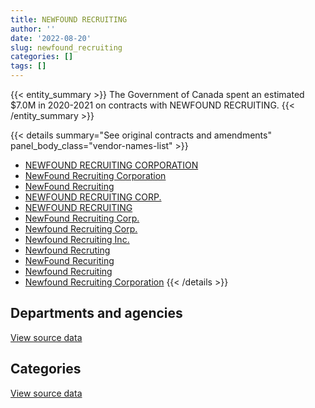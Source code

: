 ```yaml
---
title: NEWFOUND RECRUITING
author: ''
date: '2022-08-20'
slug: newfound_recruiting
categories: []
tags: []
---
```


<script src="/rmarkdown-libs/htmlwidgets/htmlwidgets.js"></script>
<link href="/rmarkdown-libs/datatables-css/datatables-crosstalk.css" rel="stylesheet" />
<script src="/rmarkdown-libs/datatables-binding/datatables.js"></script>
<script src="/rmarkdown-libs/jquery/jquery-3.6.0.min.js"></script>
<link href="/rmarkdown-libs/dt-core-bootstrap/css/dataTables.bootstrap.min.css" rel="stylesheet" />
<link href="/rmarkdown-libs/dt-core-bootstrap/css/dataTables.bootstrap.extra.css" rel="stylesheet" />
<script src="/rmarkdown-libs/dt-core-bootstrap/js/jquery.dataTables.min.js"></script>
<script src="/rmarkdown-libs/dt-core-bootstrap/js/dataTables.bootstrap.min.js"></script>
<link href="/rmarkdown-libs/crosstalk/css/crosstalk.min.css" rel="stylesheet" />
<script src="/rmarkdown-libs/crosstalk/js/crosstalk.min.js"></script>
<script src="/rmarkdown-libs/htmlwidgets/htmlwidgets.js"></script>
<link href="/rmarkdown-libs/datatables-css/datatables-crosstalk.css" rel="stylesheet" />
<script src="/rmarkdown-libs/datatables-binding/datatables.js"></script>
<script src="/rmarkdown-libs/jquery/jquery-3.6.0.min.js"></script>
<link href="/rmarkdown-libs/dt-core-bootstrap/css/dataTables.bootstrap.min.css" rel="stylesheet" />
<link href="/rmarkdown-libs/dt-core-bootstrap/css/dataTables.bootstrap.extra.css" rel="stylesheet" />
<script src="/rmarkdown-libs/dt-core-bootstrap/js/jquery.dataTables.min.js"></script>
<script src="/rmarkdown-libs/dt-core-bootstrap/js/dataTables.bootstrap.min.js"></script>
<link href="/rmarkdown-libs/crosstalk/css/crosstalk.min.css" rel="stylesheet" />
<script src="/rmarkdown-libs/crosstalk/js/crosstalk.min.js"></script>

{{< entity_summary >}}
The Government of Canada spent an estimated \$7.0M in 2020-2021 on contracts with NEWFOUND RECRUITING.
{{< /entity_summary >}}

{{< details summary="See original contracts and amendments" panel_body_class="vendor-names-list" >}}
- [NEWFOUND RECRUITING CORPORATION](https://search.open.canada.ca/en/ct/?sort=contract_value_f%20desc&page=1&search_text=%22NEWFOUND%20RECRUITING%20CORPORATION%22)
- [NewFound Recruiting Corporation](https://search.open.canada.ca/en/ct/?sort=contract_value_f%20desc&page=1&search_text=%22NewFound%20Recruiting%20Corporation%22)
- [NewFound Recruiting](https://search.open.canada.ca/en/ct/?sort=contract_value_f%20desc&page=1&search_text=%22NewFound%20Recruiting%22)
- [NEWFOUND RECRUITING CORP.](https://search.open.canada.ca/en/ct/?sort=contract_value_f%20desc&page=1&search_text=%22NEWFOUND%20RECRUITING%20CORP.%22)
- [NEWFOUND RECRUITING](https://search.open.canada.ca/en/ct/?sort=contract_value_f%20desc&page=1&search_text=%22NEWFOUND%20RECRUITING%22)
- [NewFound Recruiting Corp.](https://search.open.canada.ca/en/ct/?sort=contract_value_f%20desc&page=1&search_text=%22NewFound%20Recruiting%20Corp.%22)
- [Newfound Recruiting Corp.](https://search.open.canada.ca/en/ct/?sort=contract_value_f%20desc&page=1&search_text=%22Newfound%20Recruiting%20Corp.%22)
- [Newfound Recruiting Inc.](https://search.open.canada.ca/en/ct/?sort=contract_value_f%20desc&page=1&search_text=%22Newfound%20Recruiting%20Inc.%22)
- [Newfound Recruting](https://search.open.canada.ca/en/ct/?sort=contract_value_f%20desc&page=1&search_text=%22Newfound%20Recruting%22)
- [NewFound Recuriting](https://search.open.canada.ca/en/ct/?sort=contract_value_f%20desc&page=1&search_text=%22NewFound%20Recuriting%22)
- [Newfound Recruiting](https://search.open.canada.ca/en/ct/?sort=contract_value_f%20desc&page=1&search_text=%22Newfound%20Recruiting%22)
- [Newfound Recruiting Corporation](https://search.open.canada.ca/en/ct/?sort=contract_value_f%20desc&page=1&search_text=%22Newfound%20Recruiting%20Corporation%22)
{{< /details >}}

## Departments and agencies

<div id="htmlwidget-1" style="width:100%;height:auto;" class="datatables html-widget"></div>
<script type="application/json" data-for="htmlwidget-1">{"x":{"style":"bootstrap","filter":"none","vertical":false,"data":[["<a href=\"/departments/cbsa-asfc/\">Canada Border Services Agency<\/a>","<a href=\"/departments/cfia-acia/\">Canadian Food Inspection Agency<\/a>","<a href=\"/departments/cihr-irsc/\">Canadian Institutes of Health Research<\/a>","<a href=\"/departments/cnsc-ccsn/\">Canadian Nuclear Safety Commission<\/a>","<a href=\"/departments/cra-arc/\">Canada Revenue Agency<\/a>","<a href=\"/departments/dfatd-maecd/\">Global Affairs Canada<\/a>","<a href=\"/departments/dfo-mpo/\">Fisheries and Oceans Canada<\/a>","<a href=\"/departments/dnd-mdn/\">National Defence<\/a>","<a href=\"/departments/feddevontario/\">Federal Economic Development Agency for Southern Ontario<\/a>","<a href=\"/departments/hc-sc/\">Health Canada<\/a>","<a href=\"/departments/ic/\">Innovation, Science and Economic Development Canada<\/a>","<a href=\"/departments/infc/\">Infrastructure Canada<\/a>","<a href=\"/departments/irb-cisr/\">Immigration and Refugee Board of Canada<\/a>","<a href=\"/departments/nrcan-rncan/\">Natural Resources Canada<\/a>","<a href=\"/departments/nserc-crsng/\">Natural Sciences and Engineering Research Council of Canada<\/a>","<a href=\"/departments/ocol-clo/\">Office of the Commissioner of Official Languages<\/a>","<a href=\"/departments/pco-bcp/\">Privy Council Office<\/a>","<a href=\"/departments/phac-aspc/\">Public Health Agency of Canada<\/a>","<a href=\"/departments/ps-sp/\">Public Safety Canada<\/a>","<a href=\"/departments/ssc-spc/\">Shared Services Canada<\/a>","<a href=\"/departments/tbs-sct/\">Treasury Board of Canada Secretariat<\/a>","<a href=\"/departments/tc/\">Transport Canada<\/a>","<a href=\"/departments/tsb-bst/\">Transportation Safety Board of Canada<\/a>","<a href=\"/departments/wage/\">Department for Women and Gender Equality<\/a>"],[672772.16,null,72765.65,null,24365.63,1242928.16,null,319070.07,null,null,128169.53,36448.87,null,45822.35,null,null,827640,74338.88,0,null,null,null,null,null],[672772.16,1034366.66,146737.35,null,null,1473275.18,null,436601.51,null,26501.19,12382.32,181442.16,84677.63,489086.91,null,49145.95,85380.87,33472.7,null,null,null,24860,null,null],[674615.37,1522663.64,null,null,null,1245579.89,165697.21,79342.7,null,53434.74,161854.55,132027.3,227882.45,594777.85,null,149231.79,266908.64,33564.41,null,null,null,null,98717.54,24920.83],[672772.16,1614650.41,null,13249.33,165016.09,1237915.08,753660.4,178082.82,12076.36,107488.26,161412.32,null,238360.98,504501.07,310750,null,144491.29,12560.85,null,363297.58,473897.39,null,null,5038.66]],"container":"<table class=\"table table-striped table-hover row-border order-column display\">\n  <thead>\n    <tr>\n      <th>Department<\/th>\n      <th>2017-2018<\/th>\n      <th>2018-2019<\/th>\n      <th>2019-2020<\/th>\n      <th>2020-2021<\/th>\n    <\/tr>\n  <\/thead>\n<\/table>","options":{"order":[[4,"desc"]],"pageLength":10,"autoWidth":true,"columnDefs":[{"targets":1,"render":"function(data, type, row, meta) {\n    return type !== 'display' ? data : DTWidget.formatCurrency(data, \"$\", 2, 3, \",\", \".\", true, null);\n  }"},{"targets":2,"render":"function(data, type, row, meta) {\n    return type !== 'display' ? data : DTWidget.formatCurrency(data, \"$\", 2, 3, \",\", \".\", true, null);\n  }"},{"targets":3,"render":"function(data, type, row, meta) {\n    return type !== 'display' ? data : DTWidget.formatCurrency(data, \"$\", 2, 3, \",\", \".\", true, null);\n  }"},{"targets":4,"render":"function(data, type, row, meta) {\n    return type !== 'display' ? data : DTWidget.formatCurrency(data, \"$\", 2, 3, \",\", \".\", true, null);\n  }"},{"width":"16%","targets":[1,2,3,4]},{"className":"dt-right","targets":[1,2,3,4]}],"orderClasses":false}},"evals":["options.columnDefs.0.render","options.columnDefs.1.render","options.columnDefs.2.render","options.columnDefs.3.render"],"jsHooks":[]}</script>
<p class="text-right">
<a href="https://github.com/GoC-Spending/contracts-data/tree/main/data/out/vendors/newfound_recruiting/summary_by_fiscal_year_by_department.csv" class="source-data-link btn btn-link">View source data</a>
</p>

## Categories

<div id="htmlwidget-2" style="width:100%;height:auto;" class="datatables html-widget"></div>
<script type="application/json" data-for="htmlwidget-2">{"x":{"style":"bootstrap","filter":"none","vertical":false,"data":[["<a href=\"/categories/11_defence/\">Defence<\/a>","<a href=\"/categories/2_professional_services/\">Professional services<\/a>","<a href=\"/categories/3_information_technology/\">Information technology<\/a>"],[null,455730.62,2988590.67],[105354.8,458475.31,4186872.48],[43479.76,468166.52,4919572.63],[null,809549.07,6159671.97]],"container":"<table class=\"table table-striped table-hover row-border order-column display\">\n  <thead>\n    <tr>\n      <th>Category<\/th>\n      <th>2017-2018<\/th>\n      <th>2018-2019<\/th>\n      <th>2019-2020<\/th>\n      <th>2020-2021<\/th>\n    <\/tr>\n  <\/thead>\n<\/table>","options":{"order":[[4,"desc"]],"dom":"t","pageLength":30,"autoWidth":true,"columnDefs":[{"targets":1,"render":"function(data, type, row, meta) {\n    return type !== 'display' ? data : DTWidget.formatCurrency(data, \"$\", 2, 3, \",\", \".\", true, null);\n  }"},{"targets":2,"render":"function(data, type, row, meta) {\n    return type !== 'display' ? data : DTWidget.formatCurrency(data, \"$\", 2, 3, \",\", \".\", true, null);\n  }"},{"targets":3,"render":"function(data, type, row, meta) {\n    return type !== 'display' ? data : DTWidget.formatCurrency(data, \"$\", 2, 3, \",\", \".\", true, null);\n  }"},{"targets":4,"render":"function(data, type, row, meta) {\n    return type !== 'display' ? data : DTWidget.formatCurrency(data, \"$\", 2, 3, \",\", \".\", true, null);\n  }"},{"width":"16%","targets":[1,2,3,4]},{"className":"dt-right","targets":[1,2,3,4]}],"orderClasses":false,"lengthMenu":[10,25,30,50,100]}},"evals":["options.columnDefs.0.render","options.columnDefs.1.render","options.columnDefs.2.render","options.columnDefs.3.render"],"jsHooks":[]}</script>
<p class="text-right">
<a href="https://github.com/GoC-Spending/contracts-data/tree/main/data/out/vendors/newfound_recruiting/summary_by_fiscal_year_by_category.csv" class="source-data-link btn btn-link">View source data</a>
</p>
